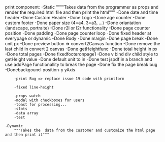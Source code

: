 print component:
    -Static
        """"Takes data from the programmer as props and render the required html file and then print the html"""
        -Done date and time header
        -Done Custom Header
        -Done Logo 
        -Done age counter
        -Done custom footer
        -Done paper size (4=a4, 3=a3, ...)
        -Done oriantation (landscape, portraite)
        -Done r2l or l2r functionality
        -Done page counter position
        -Done padding
        -Done page counter loop
        -Done fixed header at everypage or dynamic
        -Done Body
        -Done margin
        -Done page break
        -Done unit px
        -Done preview button => convert2Canvas function
        -Done remove the last child in convert 2 canvas
        -Done getHeightfunc
        -Done total height in px
        -Done total pages
        -Done fixedfooteronpage1
        -Done v bind div child style to getHeight value
        -Done default unit to in
        -Done test jspdf in a branch and use addPage functionallity to break the page 
        -Done fix the page break bug
        -Donebackgound-position-y yAxis

        -print Bug => replace issue 19 code with printform

        -fixed line-height 

        -props watch
        -modal with checkboxes for users
        -toast for processing...
        -slots
        -data array
        -test

    -Dynamic
        """Takes the  data from the customer and customize the html page and then print it"""